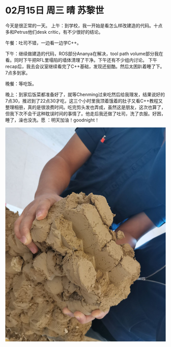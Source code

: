 # 02月15日 周三 晴 苏黎世

今天是很正常的一天。
上午：到学校，我一开始是看怎么样改建造的代码。十点多和Petrus他们desk critic，有不少很好的结论。

午餐：吐司不错，一边看一边学C++。

下午：继续做建造的代码，ROS部分Ananya在解决，tool path volume部分我在看。同时下午把RFL里塌陷的墙体清理了干净。下午还有不少组内讨论。
下午recap后，我去会议室继续看完了C++基础，发现还挺酷。然后太困趴着睡了下。7点多到家。

晚餐：等吃饭。

晚上：到家后饭菜都准备好了，就等Chenming过来吃然后给我理发，结果说好的7点30，推迟到了22点30才吃，这三个小时里我顶着饿着的肚子又看C++教程又整理相册，真的是很浪费时间。吃完剪头发也弄成，虽然这是朋友，这次也算了，但我下次不会干这种耽误时间的事情了。他走后我还做了吐司，洗了衣服。好困，睡了，澡也没洗。愿 ：明天加油！goodnight！


![image](images\\63ed726067781f7f0b888861.jpg)




